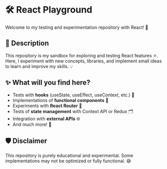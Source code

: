 # 🛠️ **React Playground**  
Welcome to my testing and experimentation repository with React! 🚀  

## 📖 **Description**  
This repository is my sandbox for exploring and testing React features ⚛️. Here, I experiment with new concepts, libraries, and implement small ideas to learn and improve my skills. 💡  

## ✨ **What will you find here?**  
- Tests with **hooks** (useState, useEffect, useContext, etc.) 🎣  
- Implementations of **functional components** 🧩  
- Experiments with **React Router** 🚦  
- Tests of **state management** with Context API or Redux 🗂️  
- Integration with **external APIs** 🌐  
- And much more! 🎉  

## 🛡️ **Disclaimer**  
This repository is purely educational and experimental. Some implementations may not be optimized or fully functional. 😅  
